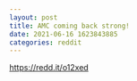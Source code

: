 ```yaml
--- 
layout: post 
title: AMC coming back strong! 
date: 2021-06-16 1623843885 
categories: reddit 
--- 
```

https://redd.it/o12xed